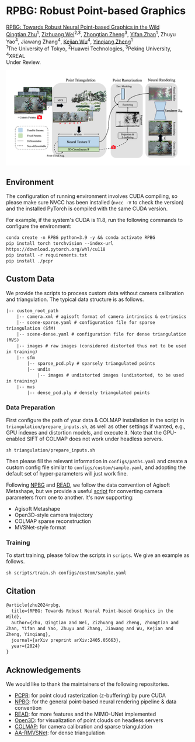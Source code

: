# RPBG: Robust Point-based Graphics

[RPBG: Towards Robust Neural Point-based Graphics in the Wild](https://arxiv.org/abs/2405.05663)<br />
[Qingtian Zhu](https://qtzhu.me)<sup>1</sup>, [Zizhuang Wei](https://scholar.google.com/citations?user=3Vd4LlYAAAAJ&hl)<sup>2,3</sup>, [Zhongtian Zheng](https://zzttzz.github.io/)<sup>3</sup>, [Yifan Zhan](https://github.com/Yifever20002)<sup>1</sup>, Zhuyu Yao<sup>4</sup>, Jiawang Zhang<sup>4</sup>, [Kejian Wu](https://scholar.google.com/citations?user=FXdoGrIAAAAJ)<sup>4</sup>, [Yinqiang Zheng](https://www.ai.u-tokyo.ac.jp/ja/members/yqzheng)<sup>1</sup><br />
<sup>1</sup>The University of Tokyo, <sup>2</sup>Huawei Technologies, <sup>3</sup>Peking University, <sup>4</sup>XREAL<br />
Under Review.

<p align="center">
<img src="doc/rpbg.png" width="800">
</p>

## Environment

The configuration of running environment involves CUDA compiling, so please make sure NVCC has been installed (``nvcc -V`` to check the version) and the installed PyTorch is compiled with the same CUDA version.

For example, if the system's CUDA is 11.8, run the following commands to configure the environment:

```shell
conda create -n RPBG python=3.9 -y && conda activate RPBG
pip install torch torchvision --index-url https://download.pytorch.org/whl/cu118
pip install -r requirements.txt
pip install ./pcpr
```

## Custom Data

We provide the scripts to process custom data without camera calibration and triangulation. The typical data structure is as follows.
```
|-- custom_root_path
    |-- camera.xml # agisoft format of camera intrinsics & extrinsics
    |-- scene-sparse.yaml # configuration file for sparse triangulation (SfM)
    |-- scene-dense.yaml # configuration file for dense triangulation (MVS)
    |-- images # raw images (considered distorted thus not to be used in training)
    |-- sfm
        |-- sparse_pcd.ply # sparsely triangulated points
        |-- undis 
            |-- images # undistorted images (undistorted, to be used in training)
    |-- mvs
        |-- dense_pcd.ply # densely triangulated points
```

### Data Preparation
First configure the path of your data & COLMAP installation in the script in `triangulation/prepare_inputs.sh`, as well as other settings if wanted, e.g., GPU indexes and distortion models, and execute it. Note that the GPU-enabled SIFT of COLMAP does not work under headless servers.

```
sh triangulation/prepare_inputs.sh
```
Then please fill the relevant information in `configs/paths.yaml` and create a custom config file similar to `configs/custom/sample.yaml`, and adopting the default set of hyper-parameters will just work fine.

Following [NPBG](https://github.com/alievk/npbg) and [READ](https://github.com/JOP-Lee/READ), we follow the data convention of Agisoft Metashape, but we provide a useful [script](https://github.com/QT-Zhu/RPBG/blob/main/tools/pose_format_converter.py) for converting camera parameters from one to another. It's now supporting:

- Agisoft Metashape
- Open3D-style camera trajectory
- COLMAP sparse reconstruction
- MVSNet-style format


### Training
To start training, please follow the scripts in `scripts`.
We give an example as follows.
```
sh scripts/train.sh configs/custom/sample.yaml
```

## Citation
```
@article{zhu2024rpbg,
  title={RPBG: Towards Robust Neural Point-based Graphics in the Wild},
  author={Zhu, Qingtian and Wei, Zizhuang and Zheng, Zhongtian and Zhan, Yifan and Yao, Zhuyu and Zhang, Jiawang and Wu, Kejian and Zheng, Yinqiang},
  journal={arXiv preprint arXiv:2405.05663},
  year={2024}
}
```

## Acknowledgements
We would like to thank the maintainers of the following repositories.
- [PCPR](https://github.com/wuminye/PCPR): for point cloud rasterization (z-buffering) by pure CUDA
- [NPBG](https://github.com/alievk/npbg): for the general point-based neural rendering pipeline & data convention
- [READ](https://github.com/JOP-Lee/READ): for more features and the MIMO-UNet implemented
- [Open3D](https://github.com/isl-org/Open3D): for visualization of point clouds on headless servers
- [COLMAP](https://colmap.github.io): for camera calibration and sparse triangulation
- [AA-RMVSNet](https://github.com/QT-Zhu/AA-RMVSNet): for dense triangulation

